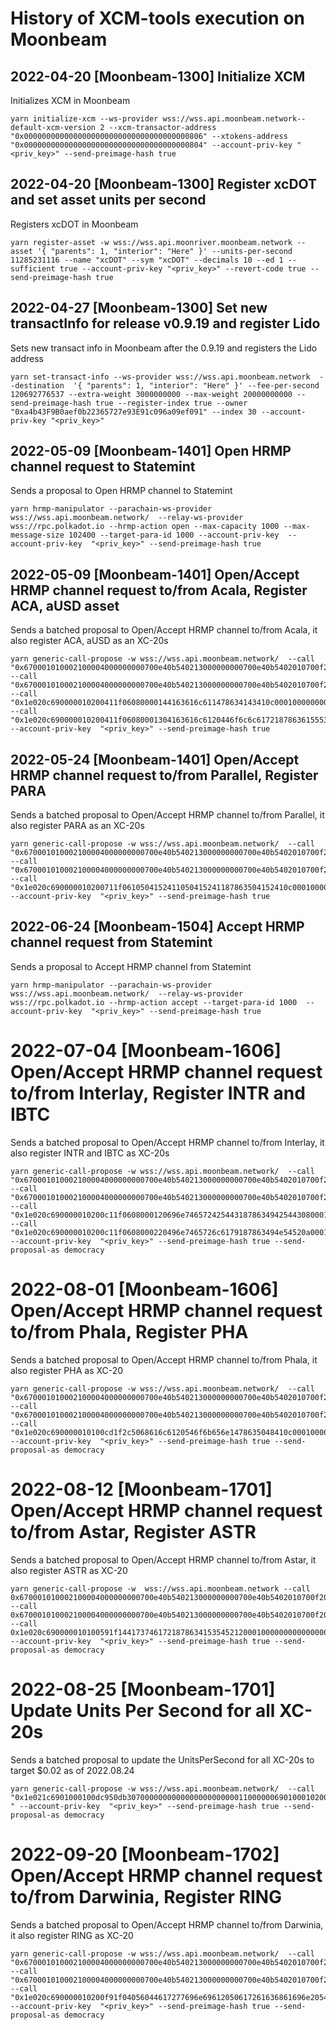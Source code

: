 # History of XCM-tools execution on Moonbeam


## 2022-04-20 \[Moonbeam-1300\] Initialize XCM

Initializes XCM in Moonbeam
```
yarn initialize-xcm --ws-provider wss://wss.api.moonbeam.network--default-xcm-version 2 --xcm-transactor-address "0x0000000000000000000000000000000000000806" --xtokens-address "0x0000000000000000000000000000000000000804" --account-priv-key "<priv_key>" --send-preimage-hash true
```

## 2022-04-20 \[Moonbeam-1300\] Register xcDOT and set asset units per second

Registers xcDOT in Moonbeam

```
yarn register-asset -w wss://wss.api.moonriver.moonbeam.network --asset '{ "parents": 1, "interior": "Here" }' --units-per-second 11285231116 --name "xcDOT" --sym "xcDOT" --decimals 10 --ed 1 --sufficient true --account-priv-key "<priv_key>" --revert-code true --send-preimage-hash true
```

## 2022-04-27 \[Moonbeam-1300\] Set new transactInfo for release v0.9.19 and register Lido

Sets new transact info in Moonbeam after the 0.9.19 and registers the Lido address

```
yarn set-transact-info --ws-provider wss://wss.api.moonbeam.network  --destination  '{ "parents": 1, "interior": "Here" }' --fee-per-second  120692776537 --extra-weight 3000000000 --max-weight 20000000000 --send-preimage-hash true --register-index true --owner "0xa4b43F9B0aef0b22365727e93E91c096a09ef091" --index 30 --account-priv-key "<priv_key>"
```

## 2022-05-09 \[Moonbeam-1401\] Open HRMP channel request to Statemint

Sends a proposal to Open HRMP channel to Statemint

```
yarn hrmp-manipulator --parachain-ws-provider wss://wss.api.moonbeam.network/  --relay-ws-provider wss://rpc.polkadot.io --hrmp-action open --max-capacity 1000 --max-message-size 102400 --target-para-id 1000 --account-priv-key  --account-priv-key  "<priv_key>" --send-preimage-hash true
```

## 2022-05-09 \[Moonbeam-1401\] Open/Accept HRMP channel request to/from Acala, Register ACA, aUSD asset

Sends a batched proposal to Open/Accept HRMP channel to/from Acala, it also register ACA, aUSD as an XC-20s

```
yarn generic-call-propose -w wss://wss.api.moonbeam.network/  --call "0x670001010002100004000000000700e40b540213000000000700e40b5402010700f2052a01060002286bee183c01d00700000d0100040001010070617261d4070000000000000000000000000000000000000000000000000000" --call "0x670001010002100004000000000700e40b540213000000000700e40b5402010700f2052a01060002286bee383c00d0070000e8030000009001000d0100040001010070617261d4070000000000000000000000000000000000000000000000000000" --call "0x1e020c690000010200411f06080000144163616c611478634143410c000100000000000000000000000000000001690100010200411f060800004aab5d50611c000000000000000000000b00000000050411011da53b775b270400e7e61ed5cbc5a146ea70f53d5a3306ce02aaf97049cf181acf157738daf92efd54d98ae99491b57fffffffffa922fef94566104a6e5a35a4fcddaa9f181460006000fd"  --call "0x1e020c690000010200411f06080001304163616c6120446f6c6c6172187863615553440c000100000000000000000000000000000001690100010200411f0608000100a89c134602000000000000000000000b00000000050411011da53b775b270400e7e61ed5cbc5a146ea70f53d5a3306ce02aaf97049cf181ac12ccd86e11fd54daad2f40a7c477389ffffffff52c56a9257bb97f4b2b6f7b2d624ecda181460006000fd" --account-priv-key  "<priv_key>" --send-preimage-hash true
```

## 2022-05-24 \[Moonbeam-1401\] Open/Accept HRMP channel request to/from Parallel, Register PARA

Sends a batched proposal to Open/Accept HRMP channel to/from Parallel, it also register PARA as an XC-20s

```
yarn generic-call-propose -w wss://wss.api.moonbeam.network/  --call "0x670001010002100004000000000700e40b540213000000000700e40b5402010700f2052a01060002286bee183c01dc0700000d0100040001010070617261d4070000000000000000000000000000000000000000000000000000" --call "0x670001010002100004000000000700e40b540213000000000700e40b5402010700f2052a01060002286bee383c00dc070000e8030000009001000d0100040001010070617261d4070000000000000000000000000000000000000000000000000000" --call "0x1e020c690000010200711f0610504152411050415241187863504152410c000100000000000000000000000000000001690100010200711f0610504152410010fc266f38020000000000000000000d00000000050411011da53b775b270400e7e61ed5cbc5a146ea70f53d5a3306ce02aaf97049cf181a0dd200a31f8747c1d69efbf9f70e4a07ffffffff18898cb5fe1e88e668152b4f4052a947181460006000fd"  --account-priv-key  "<priv_key>" --send-preimage-hash true
```

## 2022-06-24 \[Moonbeam-1504\] Accept HRMP channel request from Statemint

Sends a proposal to Accept HRMP channel from Statemint

```
yarn hrmp-manipulator --parachain-ws-provider wss://wss.api.moonbeam.network/  --relay-ws-provider wss://rpc.polkadot.io --hrmp-action accept --target-para-id 1000  --account-priv-key  "<priv_key>" --send-preimage-hash true
```

# 2022-07-04 \[Moonbeam-1606\] Open/Accept HRMP channel request to/from Interlay, Register INTR and IBTC

Sends a batched proposal to Open/Accept HRMP channel to/from Interlay, it also register INTR and IBTC as XC-20s

```
yarn generic-call-propose -w wss://wss.api.moonbeam.network/  --call "0x670001010002100004000000000700e40b540213000000000700e40b5402010700f2052a01060002286bee183c01f00700000d0100040001010070617261d4070000000000000000000000000000000000000000000000000000" --call "0x670001010002100004000000000700e40b540213000000000700e40b5402010700f2052a01060002286bee383c00f0070000e8030000009001000d0100040001010070617261d4070000000000000000000000000000000000000000000000000000" --call "0x1e020c690000010200c11f0608000120696e7465724254431878634942544308000100000000000000000000000000000001690100010200c11f06080001e8e801000000000000000000000000000e00000000050411011da53b775b270400e7e61ed5cbc5a146ea70f53d5a3306ce02aaf97049cf181a32633769bb5b0939790af2fb13e93ea4ffffffff5ac1f9a51a93f5c527385edf7fe98a52181460006000fd"  --call "0x1e020c690000010200c11f0608000220496e7465726c6179187863494e54520a000100000000000000000000000000000001690100010200c11f06080002ee8f4f33eb02000000000000000000000e00000000050411011da53b775b270400e7e61ed5cbc5a146ea70f53d5a3306ce02aaf97049cf181ad1a17ac3d2ba9c893d9d342b109a4e4fffffffff4c1cbcd97597339702436d4f18a375ab181460006000fd" --account-priv-key  "<priv_key>" --send-preimage-hash true --send-proposal-as democracy
```

# 2022-08-01 \[Moonbeam-1606\] Open/Accept HRMP channel request to/from Phala, Register PHA

Sends a batched proposal to Open/Accept HRMP channel to/from Phala, it also register PHA as XC-20

```
yarn generic-call-propose -w wss://wss.api.moonbeam.network/  --call "0x670001010002100004000000000700e40b540213000000000700e40b5402010700f2052a01060002286bee183c01f30700000d0100040001010070617261d4070000000000000000000000000000000000000000000000000000" --call "0x670001010002100004000000000700e40b540213000000000700e40b5402010700f2052a01060002286bee383c00f3070000e8030000009001000d0100040001010070617261d4070000000000000000000000000000000000000000000000000000" --call "0x1e020c690000010100cd1f2c5068616c6120546f6b656e1478635048410c000100000000000000000000000000000001690100010100cd1f0ad0465b72b4000000000000000000001000000000050411011da53b775b270400e7e61ed5cbc5a146ea70f53d5a3306ce02aaf97049cf181ad7caa3511886d61b5da2a1139f04baf5ffffffff63d24ecc8eb8a7b5d0803e900f7b6ced181460006000fd" --account-priv-key  "<priv_key>" --send-preimage-hash true --send-proposal-as democracy
```

# 2022-08-12 \[Moonbeam-1701\] Open/Accept HRMP channel request to/from Astar, Register ASTR

Sends a batched proposal to Open/Accept HRMP channel to/from Astar, it also register ASTR as XC-20

```
yarn generic-call-propose -w  wss://wss.api.moonbeam.network --call 0x670001010002100004000000000700e40b540213000000000700e40b5402010700f2052a01060002286bee183c01d60700000d0100040001010070617261d4070000000000000000000000000000000000000000000000000000 --call 0x670001010002100004000000000700e40b540213000000000700e40b5402010700f2052a01060002286bee383c00d6070000e8030000009001000d0100040001010070617261d4070000000000000000000000000000000000000000000000000000 --call 0x1e020c690000010100591f1441737461721878634153545212000100000000000000000000000000000001690100010100591ff04655035730576905000000000000001000000000050411011da53b775b270400e7e61ed5cbc5a146ea70f53d5a3306ce02aaf97049cf181aed86b347e278df2301326ef872c1e5f8ffffffffa893ad19e540e172c10d78d4d479b5cf181460006000fd --account-priv-key  "<priv_key>" --send-preimage-hash true --send-proposal-as democracy
```

# 2022-08-25 \[Moonbeam-1701\] Update Units Per Second for all XC-20s

Sends a batched proposal to update the UnitsPerSecond for all XC-20s to target $0.02 as of 2022.08.24

```
yarn generic-call-propose -w wss://wss.api.moonbeam.network/  --call "0x1e021c6901000100dc950db307000000000000000000000011000000690100010200c11f06080002473e6ab935030000000000000000000011000000690100010200c11f06080001d5c9010000000000000000000000000011000000690100010200711f061050415241d79343fb1ab30200000000000000000011000000690100010200411f0608000100901ec4bc160000000000000000000011000000690100010200411f060800006de8580b14690000000000000000000011000000690100010100cd1f9fcaf80132d40000000000000000000011000000 " --account-priv-key  "<priv_key>" --send-preimage-hash true --send-proposal-as democracy
```

# 2022-09-20 \[Moonbeam-1702\] Open/Accept HRMP channel request to/from Darwinia, Register RING

Sends a batched proposal to Open/Accept HRMP channel to/from Darwinia, it also register RING as XC-20

```
yarn generic-call-propose -w wss://wss.api.moonbeam.network/  --call "0x670001010002100004000000000700e40b540213000000000700e40b5402010700f2052a01060002286bee183c01fe0700000d0100040001010070617261d4070000000000000000000000000000000000000000000000000000" --call "0x670001010002100004000000000700e40b540213000000000700e40b5402010700f2052a01060002286bee383c00fe070000e8030000009001000d0100040001010070617261d4070000000000000000000000000000000000000000000000000000" --call "0x1e020c690000010200f91f04056044617277696e69612050617261636861696e20546f6b656e18786352494e4712000100000000000000000000000000000001690100010200f91f04059675adca1e984599e1000000000000001300000000050411011da53b775b270400e7e61ed5cbc5a146ea70f53d5a3306ce02aaf97049cf181ab4219cf1d021d5f0fa7e9ed4d325f80effffffff5e90e365edca87fb4c8306df1e91464f181460006000fd" --account-priv-key  "<priv_key>" --send-preimage-hash true --send-proposal-as democracy
```
